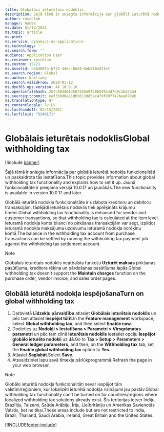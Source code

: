 ```yaml
---
title: Globālais ieturētais nodoklis
description: Šajā tēmā ir sniegta informācija par globālā ieturētā nodokļa funkcionalitāti un tās iestatīšanu. Globālā ieturētā nodokļa funkcionalitāte ir uzlabota kreditoru un debitoru transakcijām, tādējādi ieturētais nodoklis tiek aprēķināts krājumu līmenī.
author: roschlom
manager: AnnBe
ms.date: 01/12/2021
ms.topic: article
ms.prod: ''
ms.service: dynamics-ax-applications
ms.technology: ''
ms.search.form: ''
audience: Application User
ms.reviewer: roschlom
ms.custom: 15721
ms.assetid: b4b406fa-b772-44ec-8dd8-8eb818a921ef
ms.search.region: Global
ms.author: kailiang
ms.search.validFrom: 2020-01-12
ms.dyn365.ops.version: AX 10.0.16
ms.openlocfilehash: 25fc503d6145872b8e9f28b8d9a4d7b9c1ba53a4
ms.sourcegitcommit: eaf330dbee1db96c20d5ac479f007747bea079eb
ms.translationtype: HT
ms.contentlocale: lv-LV
ms.lasthandoff: 02/15/2021
ms.locfileid: "5249171"
---
```

# <a name="global-withholding-tax"></a><span data-ttu-id="353b2-104">Globālais ieturētais nodoklis</span><span class="sxs-lookup"><span data-stu-id="353b2-104">Global withholding tax</span></span>

[!include [banner](../includes/banner.md)]

<span data-ttu-id="353b2-105">Šajā tēmā ir sniegta informācija par globālā ieturētā nodokļa funkcionalitāti un paskaidrota tās iestatīšana.</span><span class="sxs-lookup"><span data-stu-id="353b2-105">This topic provides information about global withholding tax functionality and explains how to set it up.</span></span> <span data-ttu-id="353b2-106">Jaunā funkcionalitāte ir pieejama versijā 10.0.17 un jaunākās.</span><span class="sxs-lookup"><span data-stu-id="353b2-106">The new functionality is available in version 10.0.17 and later.</span></span>

<span data-ttu-id="353b2-107">Globālā ieturētā nodokļa funkcionalitāte ir uzlabota kreditoru un debitoru transakcijām, tādējādi ieturētais nodoklis tiek aprēķināts krājumu līmenī.</span><span class="sxs-lookup"><span data-stu-id="353b2-107">Global withholding tax functionality is enhanced for vendor and customer transactions, so that withholding tax is calculated at the item level.</span></span> <span data-ttu-id="353b2-108">Ieturamā nodokļa konta bilanci no pirkšanas transakcijām var segt, izpildot ieturamā nodokļa maksājuma uzdevumu ieturamā nodokļa norēķinu kontā.</span><span class="sxs-lookup"><span data-stu-id="353b2-108">The balance in the withholding tax account from purchase transactions can be settled by running the withholding tax payment job against the withholding tax settlement account.</span></span>

> [!NOTE]
> <span data-ttu-id="353b2-109">Globālais ieturētais nodoklis neatbalsta funkciju **Uzturēt maksas** pirkšanas pasūtījuma, kreditora rēķina un pārdošanas pasūtījuma lapās.</span><span class="sxs-lookup"><span data-stu-id="353b2-109">Global withholding tax doesn't support the **Maintain charges** function on the purchase order, vendor invoice, and sales order pages.</span></span>

## <a name="turn-on-global-withholding-tax"></a><span data-ttu-id="353b2-110">Globālā ieturētā nodokļa iespējošana</span><span class="sxs-lookup"><span data-stu-id="353b2-110">Turn on global withholding tax</span></span>

1. <span data-ttu-id="353b2-111">Darbvietā **Līdzekļu pārvaldība** atlasiet **Globālais ieturētais nodoklis** un pēc tam atlasiet **Iespējot tūlīt**.</span><span class="sxs-lookup"><span data-stu-id="353b2-111">In the **Feature management** workspace, select **Global withholding tax**, and then select **Enable now**.</span></span>
2. <span data-ttu-id="353b2-112">Dodieties uz **Nodokļi \> Iestatīšana \> Parametri \> Virsgrāmatas parametri** un pēc tam cilnē **Ieturētais nodoklis** iestatiet opciju **Iespējot globālo ieturēto nodokli** uz **Jā**.</span><span class="sxs-lookup"><span data-stu-id="353b2-112">Go to **Tax \> Setup \> Parameters \> General ledger parameters**, and then, on the **Withholding tax** tab, set the **Enable global withholding tax** option to **Yes**.</span></span>
3. <span data-ttu-id="353b2-113">Atlasiet **Saglabāt**.</span><span class="sxs-lookup"><span data-stu-id="353b2-113">Select **Save**.</span></span>
4. <span data-ttu-id="353b2-114">Atsvaidziniet lapu savā tīmekļa pārlūkprogrammā.</span><span class="sxs-lookup"><span data-stu-id="353b2-114">Refresh the page in your web browser.</span></span>

> [!NOTE]
> <span data-ttu-id="353b2-115">Globālo ieturētā nodokļa funkcionalitāti nevar iespējot tām valstīm/reģioniem, kur lokalizēti ieturētā nodokļa risinājumi jau pastāv.</span><span class="sxs-lookup"><span data-stu-id="353b2-115">Global withholding tax functionality can’t be turned on for countries/regions where localized withholding tax solutions already exist.</span></span> <span data-ttu-id="353b2-116">Šīs teritorijas ietver Indiju, Brazīliju, Taizemi, Saūda Arābiju, Īriju, Lielbritāniju un Amerikas Savienotās Valstis, bet ne tikai.</span><span class="sxs-lookup"><span data-stu-id="353b2-116">These areas include but are not restricted to India, Brazil, Thailand, Saudi Arabia, Ireland, Great Britain and the United States.</span></span>


[!INCLUDE[footer-include](../../includes/footer-banner.md)]